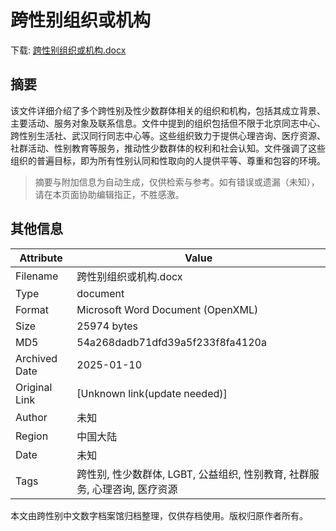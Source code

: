 # 跨性别组织或机构

<!-- tcd_download_link -->
下载: <a href="../跨性别组织或机构.docx" download>跨性别组织或机构.docx</a>
<!-- tcd_download_link_end -->

## 摘要

<!-- tcd_abstract -->
该文件详细介绍了多个跨性别及性少数群体相关的组织和机构，包括其成立背景、主要活动、服务对象及联系信息。文件中提到的组织包括但不限于北京同志中心、跨性别生活社、武汉同行同志中心等。这些组织致力于提供心理咨询、医疗资源、社群活动、性别教育等服务，推动性少数群体的权利和社会认知。文件强调了这些组织的普遍目标，即为所有性别认同和性取向的人提供平等、尊重和包容的环境。

<!-- tcd_abstract_end -->

> 摘要与附加信息为自动生成，仅供检索与参考。如有错误或遗漏（未知），请在本页面协助编辑指正，不胜感激。

## 其他信息

| Attribute       | Value                                  |
|-----------------|----------------------------------------|
| Filename        | 跨性别组织或机构.docx                             |
| Type            | document                                 |
| Format          | Microsoft Word Document (OpenXML)                               |
| Size            | 25974 bytes                           |
| MD5             | 54a268dadb71dfd39a5f233f8fa4120a                                  |
| Archived Date   | 2025-01-10                             |
| Original Link   | [Unknown link(update needed)]                         |
| Author          | 未知                               |
| Region          | 中国大陆                               |
| Date            | 未知                                 |
| Tags            | 跨性别, 性少数群体, LGBT, 公益组织, 性别教育, 社群服务, 心理咨询, 医疗资源                                 |

本文由跨性别中文数字档案馆归档整理，仅供存档使用。版权归原作者所有。

